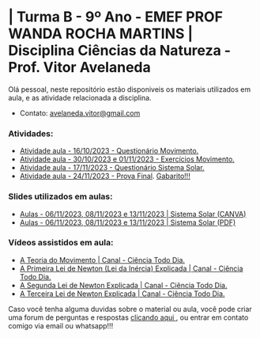 # | Turma B - 9º Ano - EMEF PROF WANDA ROCHA MARTINS | Disciplina Ciências da Natureza - Prof. Vitor Avelaneda
 Olá pessoal, neste repositório estão disponiveis os materiais utilizados em aula, e as atividade relacionada a disciplina.
 * Contato: avelaneda.vitor@gmail.com

 ### Atividades:
* [Atividade aula - 16/10/2023 - Questionário Movimento. ](https://github.com/vitoravelaneda/Estagio_Supervisionado/blob/main/Atividades/aula_09-10-2023_atividade_Movimento.pdf)
* [Atividade aula - 30/10/2023 e 01/11/2023 - Exercícios Movimento. ](https://github.com/vitoravelaneda/Estagio_Supervisionado/blob/main/Atividades/aula_30-10-2023_atividade_exercicios_prova_do_IFRS.pdf)
* [Atividade aula - 17/11/2023 - Questionário Sistema Solar. ](https://github.com/vitoravelaneda/Estagio_Supervisionado/blob/main/Atividades/aula_17-11-2023_atividade_sistema_solar.pdf)
* [Atividade aula - 24/11/2023 - Prova Final](https://github.com/vitoravelaneda/Estagio_Supervisionado/blob/main/Atividades/Prova_24_11_2023.pdf). [Gabarito!!!](https://github.com/vitoravelaneda/Estagio_Supervisionado/blob/main/Atividades/Gabarito_Prova_24_11_2023.pdf)


### Slides utilizados em aulas:
* [Aulas - 06/11/2023, 08/11/2023 e 13/11/2023 | Sistema Solar (CANVA)](https://www.canva.com/design/DAFzXXDNr6E/jKFxikEcGOqcXB4sGQ5FaQ/edit?utm_content=DAFzXXDNr6E&utm_campaign=designshare&utm_medium=link2&utm_source=sharebutton)
* [Aulas - 06/11/2023, 08/11/2023 e 13/11/2023 | Sistema Solar (PDF)](https://github.com/vitoravelaneda/Estagio_Supervisionado/blob/main/Aulas/Aula_SISTEMA_SOLAR.pdf)

### Vídeos assistidos em aula:
* [A Teoria do Movimento | Canal - Ciência Todo Dia. ](https://www.youtube.com/watch?v=X6mQcBdFkXQ&list=PLPz6TqSYQzDYuQ3WqF5plmN0rycwcYULm&index=2)
* [A Primeira Lei de Newton (Lei da Inércia) Explicada | Canal - Ciência Todo Dia. ](https://www.youtube.com/watch?v=RoyecFxgwTs&list=PLPz6TqSYQzDYuQ3WqF5plmN0rycwcYULm&index=4)
* [A Segunda Lei de Newton Explicada | Canal - Ciência Todo Dia. ](https://www.youtube.com/watch?v=gS1FnfzG-lg&list=PLPz6TqSYQzDYuQ3WqF5plmN0rycwcYULm&index=5)
* [A Terceira Lei de Newton Explicada | Canal - Ciência Todo Dia. ](https://www.youtube.com/watch?v=Ei6DcLyNuyI&list=PLPz6TqSYQzDYuQ3WqF5plmN0rycwcYULm&index=6)

Caso você tenha alguma duvidas sobre o material ou aula, você pode criar uma forum de perguntas e respostas [ clicando aqui ](https://github.com/vitoravelaneda/Estagio_Supervisionado/issues/new), ou entrar em contato comigo via email ou whatsapp!!!


